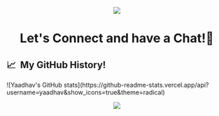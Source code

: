 <p align="center">
  <img src="https://capsule-render.vercel.app/api?type=waving&color=gradient&text=Hello!&height=100&section=header"/>
</p>

<h1 align="center">
  Let's Connect and have a Chat!💬
</h1>


<h2> 📈 &nbsp;My GitHub History!</h2>
![Yaadhav's GitHub stats](https://github-readme-stats.vercel.app/api?username=yaadhav&show_icons=true&theme=radical)
  
<p align="center">
  <img src="https://capsule-render.vercel.app/api?type=waving&color=gradient&height=100&section=footer"/>
</p>
